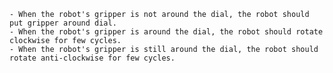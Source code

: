 
    - When the robot's gripper is not around the dial, the robot should put gripper around dial.
    - When the robot's gripper is around the dial, the robot should rotate clockwise for few cycles.
    - When the robot's gripper is still around the dial, the robot should rotate anti-clockwise for few cycles.
